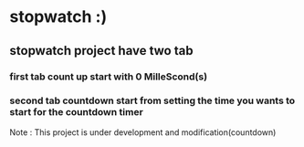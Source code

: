 # stopwatch :)
## stopwatch project have two tab 
### first tab count up start with 0 MilleScond(s) 
### second tab countdown start  from setting the time you wants to start for the countdown timer
Note : This project is under development and modification(countdown)

